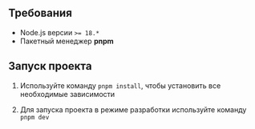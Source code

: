 ## Требования

- Node.js версии `>= 18.*`
- Пакетный менеджер **pnpm**

## Запуск проекта

1. Используйте команду `pnpm install`, чтобы установить все необходимые зависимости

2. Для запуска проекта в режиме разработки используйте команду `pnpm dev`
